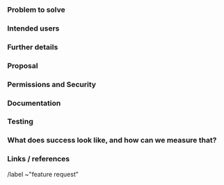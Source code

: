 ### Problem to solve

<!-- What problem do we solve? -->

### Intended users

<!-- Who will use this feature? If known, include any of the following: types of users (e.g. Developer), personas, or specific roles (e.g. Release Manager). It's okay to write "Unknown" and fill this field in later.
Personas can be found at https://about.gitlab.com/handbook/marketing/product-marketing/roles-personas/ -->

### Further details

<!-- Include use cases, benefits, and/or goals (contributes to our vision?) -->

### Proposal

<!-- How are we going to solve the problem? Try to include the user journey! -->

### Permissions and Security

<!-- What permissions are required to perform the described actions? Are they consistent with the existing permissions as documented for users, groups, and projects as appropriate? Is the proposed behavior consistent between the UI, API, and other access methods (e.g. email replies)? -->

### Documentation

<!-- See the Feature Change Documentation Workflow https://docs.gitlab.com/ee/development/documentation/feature-change-workflow.html
Add all known Documentation Requirements here, per https://docs.gitlab.com/ee/development/documentation/feature-change-workflow.html#documentation-requirements -->

### Testing

<!-- What risks does this change pose? How might it affect the quality of the product? What additional test coverage or changes to tests will be needed? Will it require cross-browser testing? See the test engineering process for further guidelines: https://about.gitlab.com/handbook/engineering/quality/guidelines/test-engineering/ -->

### What does success look like, and how can we measure that?

<!-- Define both the success metrics and acceptance criteria. Note that success metrics indicate the desired business outcomes, while acceptance criteria indicate when the solution is working correctly. If there is no way to measure success, link to an issue that will implement a way to measure this. -->

### Links / references

/label ~"feature request"

